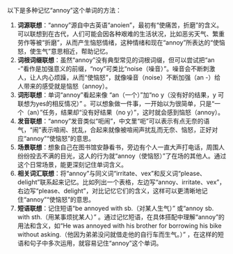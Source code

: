 以下是多种记忆“annoy”这个单词的方法：
1. **词源联想**：“annoy”源自中古英语“anoien”，最初有“使痛苦，折磨”的含义。可以联想到在古代，人们可能会因各种艰难的生活状况，比如恶劣天气、繁重劳作等被“折磨”，从而产生恼怒情绪，这种情绪和现在“annoy”所表达的“使恼怒，使生气”意思相近，帮助记忆。
2. **词根词缀联想**：虽然“annoy”没有典型常见的词根词缀，但可以尝试把“an -”看作是加强意义的前缀，“noy”可类比“noise（噪音）”。噪音会不断刺激人，让人内心烦躁，从而“使恼怒”，就像噪音（noise）不断加强（an -）给人带来的感受就是恼怒（annoy）。 
3. **词形联想**：单词“annoy”看起来像 “an（一个）”加“no y（没有好的结果，y 可联想为yes的相反情况）” 。可以想象做一件事，一开始以为很简单，只是“一个（an）”任务，结果却“没有好结果（no y）”，这时就会感到恼怒（annoy）。 
4. **发音联想**：“annoy”发音类似“呃闹”，中文里“呃”可以表示有点无奈的语气，“闹”表示喧闹、扰乱，合起来就像被喧闹声扰乱而无奈、恼怒，正好对应“annoy”“使恼怒”的意思。 
5. **场景联想**：想象自己在图书馆安静看书，旁边有个人一直大声打电话，周围人纷纷投去不满的目光，这人的行为就“annoy（使恼怒）”了在场的其他人。通过这个日常场景，能更深刻记住单词含义。 
6. **相关词汇联想**：将“annoy”与同义词“irritate、vex”和反义词“please、delight”联系起来记忆。比如列出一个表格，左边写“annoy、irritate、vex”，右边写“please、delight”，对比记忆它们的含义，这样可以更清晰地记住“annoy”“使恼怒”的意思。 
7. **短语联想**：记住短语“be annoyed with sb.（对某人生气）” 或“annoy sb. with sth.（用某事烦扰某人）” 。通过记忆短语，在具体搭配中理解“annoy”的用法和含义，如“He was annoyed with his brother for borrowing his bike without asking.（他因为弟弟没问就借走他的自行车而生气。）” ，在这样的短语和句子中多次运用，就容易记住“annoy”这个单词。 
